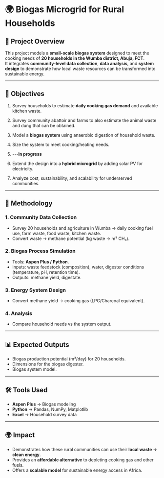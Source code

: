 # 🌍 Biogas Microgrid for Rural Households  

## 📖 Project Overview  
This project models a **small-scale biogas system** designed to meet the cooking needs of **20 households in the Wumba district, Abuja, FCT**.  
It integrates **community-level data collection**, **data analysis**, and **system design** to demonstrate how local waste resources can be transformed into sustainable energy.  

---

## 🎯 Objectives  
1. Survey households to estimate **daily cooking gas demand** and available kitchen waste.
2. Survey community abattoir and farms to also estimate the animal waste and dung that can be obtained.
3. Model a **biogas system** using anaerobic digestion of household waste.  
4. Size the system to meet cooking/heating needs.

5. ---**In progress**
6. Extend the design into a **hybrid microgrid** by adding solar PV for electricity.  
7. Analyze cost, sustainability, and scalability for underserved communities.  

---

## 🔬 Methodology  

### 1. Community Data Collection  
- Survey 20 households and agriculture in Wumba → daily cooking fuel use, farm waste, food waste, kitchen waste.  
- Convert waste → methane potential (kg waste → m³ CH₄).  

### 2. Biogas Process Simulation  
- Tools: **Aspen Plus / Python**.  
- Inputs: waste feedstock (composition), water, digester conditions (temperature, pH, retention time).  
- Outputs: methane yield, digestate.  

### 3. Energy System Design  
- Convert methane yield → cooking gas (LPG/Charcoal equivalent).  

### 4. Analysis  
- Compare household needs vs the system output.  

---

## 📊 Expected Outputs  
- Biogas production potential (m³/day) for 20 households.  
- Dimensions for the biogas digester.  
- Biogas system model.    

---

## 🛠 Tools Used 
- **Aspen Plus** → Biogas modeling  
- **Python** → Pandas, NumPy, Matplotlib  
- **Excel** → Household survey data   

---

## 🌍 Impact  
- Demonstrates how these rural communities can use their **local waste → clean energy**.  
- Provides an **affordable alternative** to depleting cooking gas and other fuels.  
- Offers a **scalable model** for sustainable energy access in Africa.  


